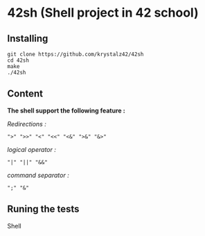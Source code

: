 # 42sh (Shell project in 42 school)

## Installing

```
git clone https://github.com/krystalz42/42sh
cd 42sh
make
./42sh
```

## Content

**The shell support the following feature :**

*Redirections :*

```
">" ">>" "<" "<<" "<&" ">&" "&>"
```

_logical operator :_

```
"|" "||" "&&" 
```

_command separator :_

```
";" "&"
```

## Runing the tests

Shell 
